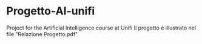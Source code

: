 # Progetto-AI-unifi
Project for the Artificial Intelligence course at Unifi
Il progetto è illustrato nel file "Relazione Progetto.pdf"
